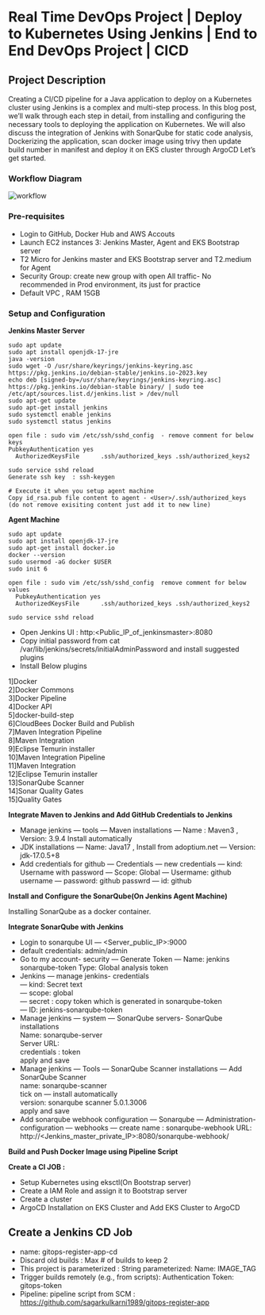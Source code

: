 # Real Time DevOps Project | Deploy to Kubernetes Using Jenkins | End to End DevOps Project | CICD

## Project Description

Creating a CI/CD pipeline for a Java application to deploy on a Kubernetes cluster using Jenkins is a complex and multi-step process. In this blog post, we’ll walk through each step in detail, from installing and configuring the necessary tools to deploying the application on Kubernetes. We will also discuss the integration of Jenkins with SonarQube for static code analysis, Dockerizing the application, scan docker image using trivy then update build number in manifest and deploy it on EKS cluster through ArgoCD Let’s get started.

### Workflow Diagram

![workflow](https://github.com/user-attachments/assets/c9951c4e-316c-4305-8d97-b241babd84da)

### Pre-requisites
  - Login to GitHub, Docker Hub and AWS Accouts
  - Launch EC2 instances 3: Jenkins Master, Agent and EKS Bootstrap server
  - T2 Micro for Jenkins master and EKS Bootstrap server and T2.medium for Agent
  - Security Group: create new group with open All traffic- No recommended in Prod environment, its just for practice
  - Default VPC , RAM 15GB

### Setup and Configuration

__Jenkins Master Server__

    sudo apt update
    sudo apt install openjdk-17-jre
    java -version
    sudo wget -O /usr/share/keyrings/jenkins-keyring.asc   https://pkg.jenkins.io/debian-stable/jenkins.io-2023.key
    echo deb [signed-by=/usr/share/keyrings/jenkins-keyring.asc]   https://pkg.jenkins.io/debian-stable binary/ | sudo tee   /etc/apt/sources.list.d/jenkins.list > /dev/null
    sudo apt-get update
    sudo apt-get install jenkins
    sudo systemctl enable jenkins
    sudo systemctl status jenkins
    
    open file : sudo vim /etc/ssh/sshd_config  - remove comment for below keys
    PubkeyAuthentication yes 
      AuthorizedKeysFile      .ssh/authorized_keys .ssh/authorized_keys2
    
    sudo service sshd reload
    Generate ssh key  : ssh-keygen
    
    # Execute it when you setup agent machine
    Copy id_rsa.pub file content to agent - <User>/.ssh/authorized_keys (do not remove exisiting content just add it to new line)


__Agent Machine__
    
    sudo apt update
    sudo apt install openjdk-17-jre
    sudo apt-get install docker.io
    docker --version
    sudo usermod -aG docker $USER
    sudo init 6
    
    open file : sudo vim /etc/ssh/sshd_config  remove comment for below values
      PubkeyAuthentication yes 
      AuthorizedKeysFile      .ssh/authorized_keys .ssh/authorized_keys2
    
    sudo service sshd reload


  - Open Jenkins UI : http:<Public_IP_of_jenkinsmaster>:8080
  - Copy initial password from cat /var/lib/jenkins/secrets/initialAdminPassword and install suggested plugins
  - Install Below plugins

  1]Docker </br>
  2]Docker Commons </br>
  3]Docker Pipeline </br>
  4]Docker API </br>
  5]docker-build-step </br>
  6]CloudBees Docker Build and Publish </br>
  7]Maven Integration Pipeline </br>
  8]Maven Integration </br>
  9]Eclipse Temurin installer </br>
  10]Maven Integration Pipeline </br>
  11]Maven Integration </br>
  12]Eclipse Temurin installer </br>
  13]SonarQube Scanner </br>
  14]Sonar Quality Gates </br>
  15]Quality Gates </br>


__Integrate Maven to Jenkins and Add GitHub Credentials to Jenkins__

  - Manage jenkins — tools — Maven installations — Name : Maven3 , Version: 3.9.4 Install automatically
  - JDK installations — Name: Java17 , Install from adoptium.net — Version: jdk-17.0.5+8
  - Add credentials for github — Credentials — new credentials
    — kind: Username with password
    — Scope: Global
    — Usermame: github username
    — password: github passwrd
    — id: github

__Install and Configure the SonarQube(On Jenkins Agent Machine)__

Installing SonarQube as a docker container.

__Integrate SonarQube with Jenkins__

  - Login to sonarqube UI — <Server_public_IP>:9000
  - default credentials: admin/admin
  - Go to my account- security — Generate Token — Name: jenkins sonarqube-token Type: Global analysis token
  - Jenkins — manage jenkins- credentials <br/>
      — kind: Secret text <br/>
      — scope: global <br/>
      — secret : copy token which is generated in sonarqube-token <br/>
      — ID: jenkins-sonarqube-token <br/>
  - Manage jenkins — system — SonarQube servers- SonarQube installations <br/>
        Name: sonarqube-server <br/>
        Server URL: <br/>
        credentials : token <br/>
        apply and save <br/>
  - Manage jenkins — Tools — SonarQube Scanner installations — Add SonarQube Scanner <br/>
      name: sonarqube-scanner <br/>
      tick on — install automatically <br/>
      version: sonarqube scanner 5.0.1.3006 <br/>
      apply and save <br/>
  - Add sonarqube webhook configuration — Sonarqube — Administration- configuration — webhooks — create name : sonarqube-webhook
    URL: http://<Jenkins_master_private_IP>:8080/sonarqube-webhook/

__Build and Push Docker Image using Pipeline Script__

__Create a CI JOB :__

  - Setup Kubernetes using eksctl(On Bootstrap server)
  - Create a IAM Role and assign it to Bootstrap server
  - Create a cluster
  - ArgoCD Installation on EKS Cluster and Add EKS Cluster to ArgoCD

## Create a Jenkins CD Job
  - name: gitops-register-app-cd
  - Discard old builds : Max # of builds to keep 2
  - This project is parameterized : String parameterized: Name: IMAGE_TAG
  - Trigger builds remotely (e.g., from scripts): Authentication Token: gitops-token
  - Pipeline: pipeline script from SCM : https://github.com/sagarkulkarni1989/gitops-register-app

    
